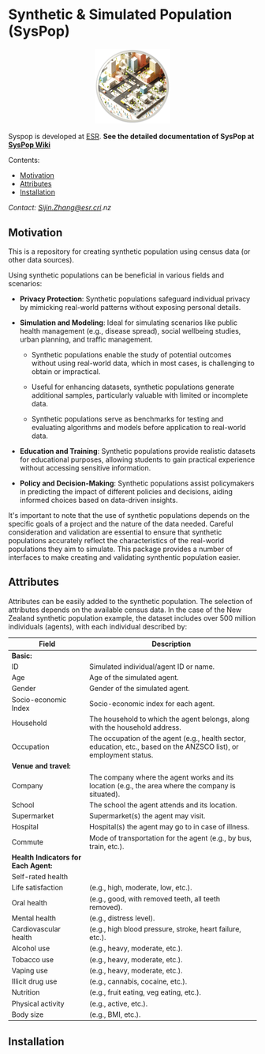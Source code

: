 

# Synthetic & Simulated Population (SysPop)

<p align="center">
    <img src="etc/wiki_img/syspop_wiki.png" alt="Sample Image" width="30%">
</p>

Syspop is developed at [ESR](https://www.esr.cri.nz/home/about-esr/). **See the detailed documentation of SysPop at [SysPop Wiki](https://github.com/jzanetti/Syspop/wiki)**

Contents:

* [Motivation](https://github.com/jzanetti/Syspop#motivations)
* [Attributes](https://github.com/jzanetti/Syspop#attributes)
* [Installation](https://github.com/jzanetti/Syspop#installation)


_Contact: Sijin.Zhang@esr.cri.nz_

## Motivation

This is a repository for creating synthetic population using census data (or other data sources).

Using synthetic populations can be beneficial in various fields and scenarios:

* **Privacy Protection**: Synthetic populations safeguard individual privacy by mimicking real-world patterns without exposing personal details.

* **Simulation and Modeling**: Ideal for simulating scenarios like public health management (e.g., disease spread), social wellbeing studies, urban planning, and traffic management. 
    
    * Synthetic populations enable the study of potential outcomes without using real-world data, which in most cases, is challenging to obtain or impractical.

    * Useful for enhancing datasets, synthetic populations generate additional samples, particularly valuable with limited or incomplete data.

    * Synthetic populations serve as benchmarks for testing and evaluating algorithms and models before application to real-world data.

* **Education and Training**: Synthetic populations provide realistic datasets for educational purposes, allowing students to gain practical experience without accessing sensitive information.

* **Policy and Decision-Making**: Synthetic populations assist policymakers in predicting the impact of different policies and decisions, aiding informed choices based on data-driven insights.

It's important to note that the use of synthetic populations depends on the specific goals of a project and the nature of the data needed. Careful consideration and validation are essential to ensure that synthetic populations accurately reflect the characteristics of the real-world populations they aim to simulate. This package provides a number of interfaces to make creating and validating synthentic population easier.

## Attributes
Attributes can be easily added to the synthetic population. The selection of attributes depends on the available census data. In the case of the New Zealand synthetic population example, the dataset includes over 500 million individuals (agents), with each individual described by:


| Field                       | Description                                                                                           |
|-----------------------------|-------------------------------------------------------------------------------------------------------|
| **Basic:** |                                                                                                       |
| ID                          | Simulated individual/agent ID or name.                                                               |
| Age                         | Age of the simulated agent.                                                                          |
| Gender                      | Gender of the simulated agent.                                                                       |
| Socio-economic Index        | Socio-economic index for each agent.                                                                 |
| Household                   | The household to which the agent belongs, along with the household address.                           |
| Occupation                  | The occupation of the agent (e.g., health sector, education, etc., based on the ANZSCO list), or employment status. |
| **Venue and travel:** |                                                                                                       |
| Company                     | The company where the agent works and its location (e.g., the area where the company is situated).    |
| School                      | The school the agent attends and its location.                                                       |
| Supermarket                 | Supermarket(s) the agent may visit.                                                                  |
| Hospital                    | Hospital(s) the agent may go to in case of illness.                                                  |
| Commute                     | Mode of transportation for the agent (e.g., by bus, train, etc.).                                     |
| **Health Indicators for Each Agent:** |                                                                                                       |
| Self-rated health           |                                                                                                       |
| Life satisfaction           | (e.g., high, moderate, low, etc.).                                                                   |
| Oral health                 | (e.g., good, with removed teeth, all teeth removed).                                                 |
| Mental health               | (e.g., distress level).                                                                             |
| Cardiovascular health       | (e.g., high blood pressure, stroke, heart failure, etc.).                                           |
| Alcohol use                 | (e.g., heavy, moderate, etc.).                                                                      |
| Tobacco use                 | (e.g., heavy, moderate, etc.).                                                                      |
| Vaping use                  | (e.g., heavy, moderate, etc.).                                                                      |
| Illicit drug use            | (e.g., cannabis, cocaine, etc.).                                                                    |
| Nutrition                   | (e.g., fruit eating, veg eating, etc.).                                                             |
| Physical activity           | (e.g., active, etc.).                                                                              |
| Body size                   | (e.g., BMI, etc.).                                                                                 |


## Installation